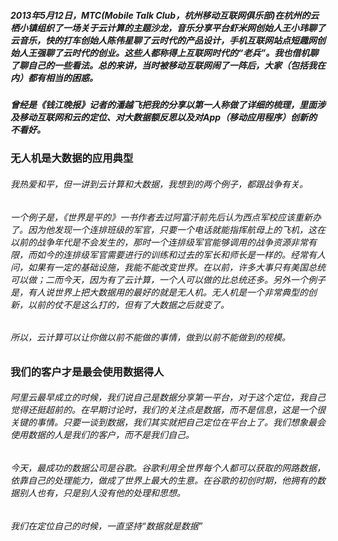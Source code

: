 #####  2013年5月12日，MTC(Mobile Talk Club，杭州移动互联网俱乐部)在杭州的云栖小镇组织了一场关于云计算的主题沙龙，音乐分享平台虾米网创始人王小玮聊了云音乐，快的打车创始人陈伟星聊了云时代的产品设计，手机互联网站点短趣网创始人王强聊了云时代的创业。这些人都称得上互联网时代的“老兵”。我也借机聊了聊自己的一些看法。总的来讲，当时被移动互联网闹了一阵后，大家（包括我在内）都有相当的困惑。
##### 曾经是《钱江晚报》记者的潘越飞把我的分享以第一人称做了详细的梳理，里面涉及移动互联网和云的定位、对大数据额反思以及对App（移动应用程序）创新的不看好。
### 无人机是大数据的应用典型
###### 我热爱和平，但一讲到云计算和大数据，我想到的两个例子，都跟战争有关。
###### 一个例子是，《世界是平的》一书作者去过阿富汗前先后认为西点军校应该重新办了。因为他发现一个连排班级的军官，只要一个电话就能指挥航母上的飞机，这在以前的战争年代是不会发生的，那时一个连排级军官能够调用的战争资源非常有限，而如今的连排级军官需要进行的训练和过去的军长和师长是一样的。经常有人问，如果有一定的基础设施，我能不能改变世界。在以前，许多大事只有美国总统可以做；二而今天，因为有了云计算，一个人可以做的比总统还多。另外一个例子是，有人说世界上把大数据用的最好的就是无人机。无人机是一个非常典型的创新，以前的仗不是这么打的，但有了大数据之后就变了。
###### 所以，云计算可以让你做以前不能做的事情，做到以前不能做到的规模。
### 我们的客户才是最会使用数据得人
###### 阿里云最早成立的时候，我们说自己是数据分享第一平台，对于这个定位，我自己觉得还挺超前的。在早期讨论时，我们的关注点是数据，而不是信息，这是一个很关键的事情。只要一谈到数据，我们其实就把自己定位在平台上了。我们想象最会使用数据的人是我们的客户，而不是我们自己。
###### 今天，最成功的数据公司是谷歌。谷歌利用全世界每个人都可以获取的网路数据，依靠自己的处理能力，做成了世界上最大的生意。在谷歌的初创时期，他拥有的数据别人也有，只是别人没有他的处理和思想。
###### 我们在定位自己的时候，一直坚持“数据就是数据”


